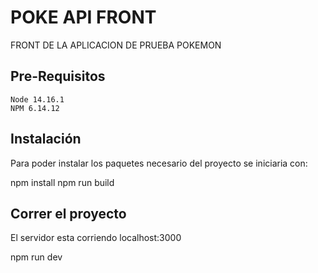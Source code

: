 # POKE API FRONT 

FRONT DE LA APLICACION DE PRUEBA POKEMON

## Pre-Requisitos 

```
Node 14.16.1
NPM 6.14.12
```

## Instalación

Para poder instalar los paquetes necesario del proyecto se iniciaria con:

npm install
npm run build

## Correr el proyecto

El servidor esta corriendo localhost:3000

npm run dev

